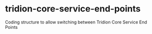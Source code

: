 tridion-core-service-end-points
===============================

Coding structure to allow switching between Tridion Core Service End Points
